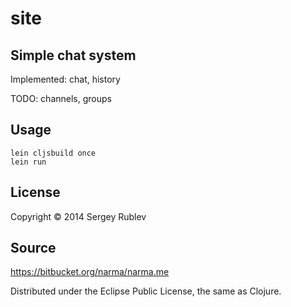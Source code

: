 # site

## Simple chat system

Implemented: chat, history

TODO: channels, groups

## Usage 
```
lein cljsbuild once
lein run
```


## License

Copyright © 2014 Sergey Rublev

## Source
https://bitbucket.org/narma/narma.me

Distributed under the Eclipse Public License, the same as Clojure.
